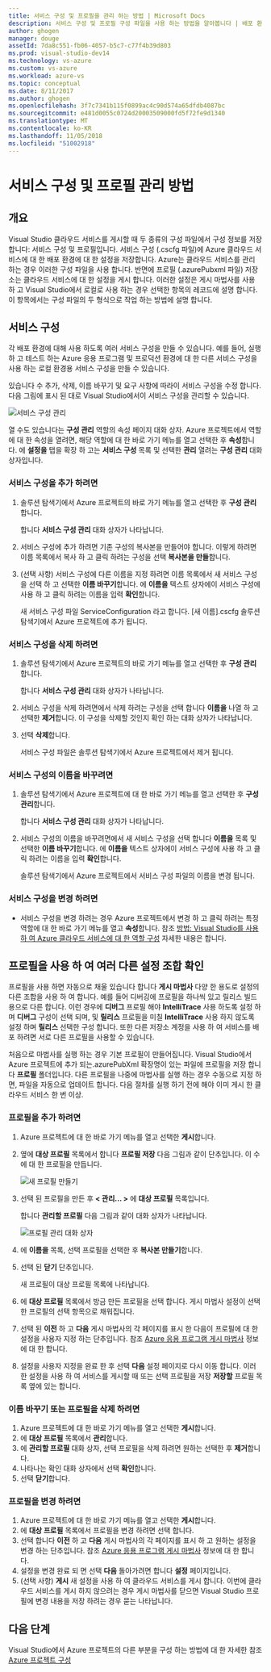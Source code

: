 ```yaml
---
title: 서비스 구성 및 프로필을 관리 하는 방법 | Microsoft Docs
description: 서비스 구성 및 프로필 구성 파일을 사용 하는 방법을 알아봅니다 | 배포 환경에 대 한 설정을 저장 하 고 클라우드 서비스에 대 한 설정을 게시 합니다.
author: ghogen
manager: douge
assetId: 7da8c551-fb06-4057-b5c7-c77f4b39d803
ms.prod: visual-studio-dev14
ms.technology: vs-azure
ms.custom: vs-azure
ms.workload: azure-vs
ms.topic: conceptual
ms.date: 8/11/2017
ms.author: ghogen
ms.openlocfilehash: 3f7c7341b115f0899ac4c90d574a65dfdb4087bc
ms.sourcegitcommit: e481d0055c0724d20003509000fd5f72fe9d1340
ms.translationtype: MT
ms.contentlocale: ko-KR
ms.lasthandoff: 11/05/2018
ms.locfileid: "51002918"
---
```

# <a name="how-to-manage-service-configurations-and-profiles"></a>서비스 구성 및 프로필 관리 방법
## <a name="overview"></a>개요
Visual Studio 클라우드 서비스를 게시할 때 두 종류의 구성 파일에서 구성 정보를 저장 합니다: 서비스 구성 및 프로필입니다. 서비스 구성 (.cscfg 파일)에 Azure 클라우드 서비스에 대 한 배포 환경에 대 한 설정을 저장합니다. Azure는 클라우드 서비스를 관리 하는 경우 이러한 구성 파일을 사용 합니다. 반면에 프로필 (.azurePubxml 파일) 저장소는 클라우드 서비스에 대 한 설정을 게시 합니다. 이러한 설정은 게시 마법사를 사용 하 고 Visual Studio에서 로컬로 사용 하는 경우 선택한 항목의 레코드에 설명 합니다. 이 항목에서는 구성 파일의 두 형식으로 작업 하는 방법에 설명 합니다.

## <a name="service-configurations"></a>서비스 구성
각 배포 환경에 대해 사용 하도록 여러 서비스 구성을 만들 수 있습니다. 예를 들어, 실행 하 고 테스트 하는 Azure 응용 프로그램 및 프로덕션 환경에 대 한 다른 서비스 구성을 사용 하는 로컬 환경용 서비스 구성을 만들 수 있습니다.

있습니다 수 추가, 삭제, 이름 바꾸기 및 요구 사항에 따라이 서비스 구성을 수정 합니다. 다음 그림에 표시 된 대로 Visual Studio에서이 서비스 구성을 관리할 수 있습니다.

![서비스 구성 관리](./media/vs-azure-tools-service-configurations-and-profiles-how-to-manage/manage-service-config.png)

열 수도 있습니다는 **구성 관리** 역할의 속성 페이지 대화 상자. Azure 프로젝트에서 역할에 대 한 속성을 열려면, 해당 역할에 대 한 바로 가기 메뉴를 열고 선택한 후 **속성**합니다. 에 **설정을** 탭을 확장 하 고는 **서비스 구성** 목록 및 선택한 **관리** 열려는 **구성 관리** 대화 상자입니다.

### <a name="to-add-a-service-configuration"></a>서비스 구성을 추가 하려면
1. 솔루션 탐색기에서 Azure 프로젝트의 바로 가기 메뉴를 열고 선택한 후 **구성 관리**합니다.
   
    합니다 **서비스 구성 관리** 대화 상자가 나타납니다.
2. 서비스 구성에 추가 하려면 기존 구성의 복사본을 만들어야 합니다. 이렇게 하려면 이름 목록에서 복사 하 고 클릭 하려는 구성을 선택 **복사본을 만들**합니다.
3. (선택 사항) 서비스 구성에 다른 이름을 지정 하려면 이름 목록에서 새 서비스 구성을 선택 하 고 선택한 **이름 바꾸기**합니다. 에 **이름을** 텍스트 상자에이 서비스 구성에 사용 하 고 클릭 하려는 이름을 입력 **확인**합니다.
   
    새 서비스 구성 파일 ServiceConfiguration 라고 합니다. [새 이름].cscfg 솔루션 탐색기에서 Azure 프로젝트에 추가 됩니다.

### <a name="to-delete-a-service-configuration"></a>서비스 구성을 삭제 하려면
1. 솔루션 탐색기에서 Azure 프로젝트의 바로 가기 메뉴를 열고 선택한 후 **구성 관리**합니다.
   
    합니다 **서비스 구성 관리** 대화 상자가 나타납니다.
2. 서비스 구성을 삭제 하려면에서 삭제 하려는 구성을 선택 합니다 **이름을** 나열 하 고 선택한 **제거**합니다. 이 구성을 삭제할 것인지 확인 하는 대화 상자가 나타납니다.
3. 선택 **삭제**합니다.
   
     서비스 구성 파일은 솔루션 탐색기에서 Azure 프로젝트에서 제거 됩니다.

### <a name="to-rename-a-service-configuration"></a>서비스 구성의 이름을 바꾸려면
1. 솔루션 탐색기에서 Azure 프로젝트에 대 한 바로 가기 메뉴를 열고 선택한 후 **구성 관리**합니다.
   
    합니다 **서비스 구성 관리** 대화 상자가 나타납니다.
2. 서비스 구성의 이름을 바꾸려면에서 새 서비스 구성을 선택 합니다 **이름을** 목록 및 선택한 **이름 바꾸기**합니다. 에 **이름을** 텍스트 상자에이 서비스 구성에 사용 하 고 클릭 하려는 이름을 입력 **확인**합니다.
   
    솔루션 탐색기에서 Azure 프로젝트에서 서비스 구성 파일의 이름을 변경 됩니다.

### <a name="to-change-a-service-configuration"></a>서비스 구성을 변경 하려면
* 서비스 구성을 변경 하려는 경우 Azure 프로젝트에서 변경 하 고 클릭 하려는 특정 역할에 대 한 바로 가기 메뉴를 열고 **속성**합니다. 참조 [방법: Visual Studio를 사용 하 여 Azure 클라우드 서비스에 대 한 역할 구성](vs-azure-tools-configure-roles-for-cloud-service.md) 자세한 내용은 합니다.

## <a name="make-different-setting-combinations-by-using-profiles"></a>프로필을 사용 하 여 여러 다른 설정 조합 확인
프로필을 사용 하면 자동으로 채울 있습니다 합니다 **게시 마법사** 다양 한 용도로 설정의 다른 조합을 사용 하 여 합니다. 예를 들어 디버깅에 프로필을 하나씩 있고 릴리스 빌드용으로 다른 합니다. 이런 경우에 **디버그** 프로필 해야 **IntelliTrace** 사용 하도록 설정 하며 **디버그** 구성이 선택 되며, 및 **릴리스** 프로필을 미칠 **IntelliTrace** 사용 하지 않도록 설정 하며 **릴리스** 선택한 구성 합니다. 또한 다른 저장소 계정을 사용 하 여 서비스를 배포 하려면 서로 다른 프로필을 사용할 수 있습니다.

처음으로 마법사를 실행 하는 경우 기본 프로필이 만들어집니다. Visual Studio에서 Azure 프로젝트에 추가 되는.azurePubXml 확장명이 있는 파일에 프로필을 저장 합니다 **프로필** 폴더입니다. 다른 프로필을 나중에 마법사를 실행 하는 경우 수동으로 지정 하면, 파일을 자동으로 업데이트 합니다. 다음 절차를 실행 하기 전에 해야 이미 게시 한 클라우드 서비스 한 번 이상.

### <a name="to-add-a-profile"></a>프로필을 추가 하려면
1. Azure 프로젝트에 대 한 바로 가기 메뉴를 열고 선택한 **게시**합니다.
2. 옆에 **대상 프로필** 목록에서 합니다 **프로필 저장** 다음 그림과 같이 단추입니다. 이 수에 대 한 프로필을 만듭니다.
   
    ![새 프로필 만들기](./media/vs-azure-tools-service-configurations-and-profiles-how-to-manage/create-new-profile.png)
3. 선택 된 프로필을 만든 후 **< 관리... >** 에 **대상 프로필** 목록입니다.
   
    합니다 **관리할 프로필** 다음 그림과 같이 대화 상자가 나타납니다.
   
    ![프로필 관리 대화 상자](./media/vs-azure-tools-service-configurations-and-profiles-how-to-manage/manage-profiles.png)
4. 에 **이름을** 목록, 선택 프로필을 선택한 후 **복사본 만들기**합니다.
5. 선택 된 **닫기** 단추입니다.
   
    새 프로필이 대상 프로필 목록에 나타납니다.
6. 에 **대상 프로필** 목록에서 방금 만든 프로필을 선택 합니다. 게시 마법사 설정이 선택한 프로필의 선택 항목으로 채워집니다.
7. 선택 된 **이전** 하 고 **다음** 게시 마법사의 각 페이지를 표시 한 다음이 프로필에 대 한 설정을 사용자 지정 하는 단추입니다. 참조 [Azure 응용 프로그램 게시 마법사](http://go.microsoft.com/fwlink/p/?LinkID=623085) 정보에 대 한 합니다.
8. 설정을 사용자 지정을 완료 한 후 선택 **다음** 설정 페이지로 다시 이동 합니다. 이러한 설정을 사용 하 여 서비스를 게시할 때 또는 선택 프로필을 저장 **저장할** 프로필 목록 옆에 있는 합니다.

### <a name="to-rename-or-delete-a-profile"></a>이름 바꾸기 또는 프로필을 삭제 하려면
1. Azure 프로젝트에 대 한 바로 가기 메뉴를 열고 선택한 **게시**합니다.
2. 에 **대상 프로필** 목록에서 **관리**합니다.
3. 에 **관리할 프로필** 대화 상자, 선택 프로필을 삭제 하려면 원하는 선택한 후 **제거**합니다.
4. 나타나는 확인 대화 상자에서 선택 **확인**합니다.
5. 선택 **닫기**합니다.

### <a name="to-change-a-profile"></a>프로필을 변경 하려면
1. Azure 프로젝트에 대 한 바로 가기 메뉴를 열고 선택한 **게시**합니다.
2. 에 **대상 프로필** 목록에서 프로필을 변경 하려면 선택 합니다.
3. 선택 합니다 **이전** 하 고 **다음** 게시 마법사의 각 페이지를 표시 하 고 원하는 설정을 변경 하는 단추입니다. 참조 [Azure 응용 프로그램 게시 마법사](http://go.microsoft.com/fwlink/p/?LinkID=623085) 정보에 대 한 합니다.
4. 설정을 변경 완료 되 면 선택 **다음** 돌아가려면 합니다 **설정** 페이지입니다.
5. (선택 사항) **게시** 새 설정을 사용 하 여 클라우드 서비스를 게시 합니다. 이번에 클라우드 서비스를 게시 하지 않으려는 경우 게시 마법사를 닫으면 Visual Studio 프로필에 변경 내용을 저장 하려는 경우 묻는 나타납니다.

## <a name="next-steps"></a>다음 단계
Visual Studio에서 Azure 프로젝트의 다른 부분을 구성 하는 방법에 대 한 자세한 참조 [Azure 프로젝트 구성](http://go.microsoft.com/fwlink/p/?LinkID=623075)

